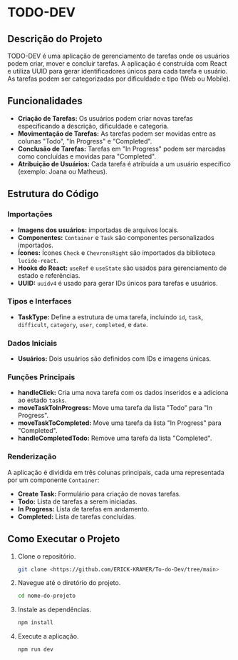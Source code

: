 # TODO-DEV

## Descrição do Projeto

TODO-DEV é uma aplicação de gerenciamento de tarefas onde os usuários podem criar, mover e concluir tarefas. A aplicação é construída com React e utiliza UUID para gerar identificadores únicos para cada tarefa e usuário. As tarefas podem ser categorizadas por dificuldade e tipo (Web ou Mobile).

## Funcionalidades

- **Criação de Tarefas:** Os usuários podem criar novas tarefas especificando a descrição, dificuldade e categoria.
- **Movimentação de Tarefas:** As tarefas podem ser movidas entre as colunas "Todo", "In Progress" e "Completed".
- **Conclusão de Tarefas:** Tarefas em "In Progress" podem ser marcadas como concluídas e movidas para "Completed".
- **Atribuição de Usuários:** Cada tarefa é atribuída a um usuário específico (exemplo: Joana ou Matheus).

## Estrutura do Código

### Importações

- **Imagens dos usuários:**  importadas de arquivos locais.
- **Componentes:** `Container` e `Task` são componentes personalizados importados.
- **Ícones:** Ícones `Check` e `ChevronsRight` são importados da biblioteca `lucide-react`.
- **Hooks do React:** `useRef` e `useState` são usados para gerenciamento de estado e referências.
- **UUID:** `uuidv4` é usado para gerar IDs únicos para tarefas e usuários.

### Tipos e Interfaces

- **TaskType:** Define a estrutura de uma tarefa, incluindo `id`, `task`, `difficult`, `category`, `user`, `completed`, e `date`.

### Dados Iniciais

- **Usuários:** Dois usuários são definidos com IDs e imagens únicas.

### Funções Principais

- **handleClick:** Cria uma nova tarefa com os dados inseridos e a adiciona ao estado `tasks`.
- **moveTaskToInProgress:** Move uma tarefa da lista "Todo" para "In Progress".
- **moveTaskToCompleted:** Move uma tarefa da lista "In Progress" para "Completed".
- **handleCompletedTodo:** Remove uma tarefa da lista "Completed".

### Renderização

A aplicação é dividida em três colunas principais, cada uma representada por um componente `Container`:
- **Create Task:** Formulário para criação de novas tarefas.
- **Todo:** Lista de tarefas a serem iniciadas.
- **In Progress:** Lista de tarefas em andamento.
- **Completed:** Lista de tarefas concluídas.

## Como Executar o Projeto

1. Clone o repositório.
   ```sh
   git clone <https://github.com/ERICK-KRAMER/To-do-Dev/tree/main>
2. Navegue até o diretório do projeto.
   ```sh
   cd nome-do-projeto
3. Instale as dependências.
   ```sh
   npm install
4. Execute a aplicação.
   ```sh
   npm run dev 

